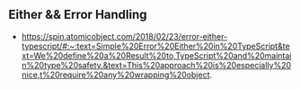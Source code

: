 ## Either && Error Handling

- https://spin.atomicobject.com/2018/02/23/error-either-typescript/#:~:text=Simple%20Error%20Either%20in%20TypeScript&text=We%20define%20a%20Result%20to,TypeScript%20and%20maintain%20type%20safety.&text=This%20approach%20is%20especially%20nice,t%20require%20any%20wrapping%20object.
